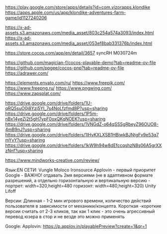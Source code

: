 https://play.google.com/store/apps/details?id=com.vizorapps.klondike
https://apps.apple.com/us/app/klondike-adventures-farm-game/id1127240206

https://x-ad-assets.s3.amazonaws.com/media_asset/803c254a574a3093/index.html
https://x-ad-assets.s3.amazonaws.com/media_asset/053ef8bab331376b/index.html

https://store.cocos.com/app/en/detail/3657
syncRH
M030724m

https://github.com/magician-f/cocos-playable-demo?tab=readme-ov-file
https://github.com/ppgee/cocos-pnp?tab=readme-ov-file
https://adrawer.com/

https://elements.envato.com/ru/
https://www.freepik.com/
https://www.freepng.ru/
https://www.pngwing.com/
https://www.zapsplat.com/

https://drive.google.com/drive/folders/1U-qRQ5suO0j8Yzj5YI_7s4NoLfzfmd8P?usp=sharing
https://drive.google.com/drive/folders/1P5m-nBx14yeZj2t5gH7ypF0oxQKqNOEK?usp=sharing
https://drive.google.com/drive/folders/1VNGdZ-o64qSSSgRbeyZ96OUO8-4mB9nJ?usp=sharing
https://drive.google.com/drive/folders/1IHvKXLXSB1HBiwkBJNtgFv9e53q7mYvY?usp=sharing
https://drive.google.com/drive/folders/1kW9h94w8dEfccqshzN8s06A5grXXzNnf?usp=sharing

https://www.mindworks-creative.com/review/

Язык:EN
СЕТИ:
    Vungle
    Moloco
    Ironsource
    Applovin - первый приоритет
    Google - ВАЖНО! отдавать 2мя версиями (не в адаптивном формате разрешений, а отдельно горизонтальную и вертикальную версию - портрет: width=320,height=480 горизонт: width=480,height=320)
    Unity
    Lifoff

Версии:
Длинная - 1-2 мин игрового времени, количество действий пользователя в зависимости от механики/концепта.
Короткая -короткие версии считать от 2-3 кликов, так как 1 клик - это очень агрессивный перевод юзера в стор и не везде это можно применять

Google:
    <meta name="ad.size" content="width=320,height=480">
    <meta name="ad.size" content="width=480,height=320">
Applovin:
    https://p.applov.in/playablePreview?create=1&qr=1
    